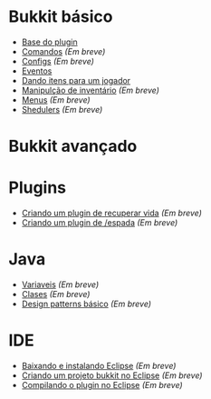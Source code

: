 # Bukkit básico

* [Base do plugin](Bukkit%20básico/Criando%20a%20base%20do%20plugin.md)
* [Comandos](#) *(Em breve)*
* [Configs](#) *(Em breve)*
* [Eventos](Bukkit%20básico/Criando+Listener%28Monitores%29+de+eventos.md)
* [Dando itens para um jogador](Bukkit%20básico/Dando%20itens%20para%20um%20jogador.md)
* [Manipulção de inventário](#) *(Em breve)*
* [Menus](#) *(Em breve)*
* [Shedulers](#) *(Em breve)*

# Bukkit avançado

# Plugins

* [Criando um plugin de recuperar vida](#) *(Em breve)*
* [Criando um plugin de /espada](#) *(Em breve)*

# Java

* [Variaveis](#) *(Em breve)*
* [Clases](#) *(Em breve)*
* [Design patterns básico](#) *(Em breve)*

# IDE

* [Baixando e instalando Eclipse](#) *(Em breve)*
* [Criando um projeto bukkit no Eclipse](#) *(Em breve)*
* [Compilando o plugin no Eclipse](#) *(Em breve)*
